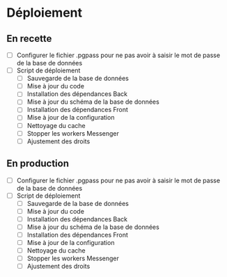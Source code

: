 # Déploiement

## En recette
- [ ] Configurer le fichier .pgpass pour ne pas avoir à saisir le mot de passe de la base de données
- [ ] Script de déploiement
    - [ ] Sauvegarde de la base de données
    - [ ] Mise à jour du code
    - [ ] Installation des dépendances Back
    - [ ] Mise à jour du schéma de la base de données
    - [ ] Installation des dépendances Front
    - [ ] Mise à jour de la configuration
    - [ ] Nettoyage du cache
    - [ ] Stopper les workers Messenger
    - [ ] Ajustement des droits

## En production
- [ ] Configurer le fichier .pgpass pour ne pas avoir à saisir le mot de passe de la base de données
- [ ] Script de déploiement
    - [ ] Sauvegarde de la base de données
    - [ ] Mise à jour du code
    - [ ] Installation des dépendances Back
    - [ ] Mise à jour du schéma de la base de données
    - [ ] Installation des dépendances Front
    - [ ] Mise à jour de la configuration
    - [ ] Nettoyage du cache
    - [ ] Stopper les workers Messenger
    - [ ] Ajustement des droits
